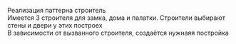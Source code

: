Реализация паттерна строитель<br>
Имеется 3 строителя для замка, дома и палатки. Строители выбирают стены и двери у этих построех<br>
В зависимости от вызванного строителя, создаётся нужнаяя постройка<br>